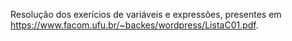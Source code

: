 Resolução dos exerícios de variáveis e expressões, presentes em https://www.facom.ufu.br/~backes/wordpress/ListaC01.pdf.